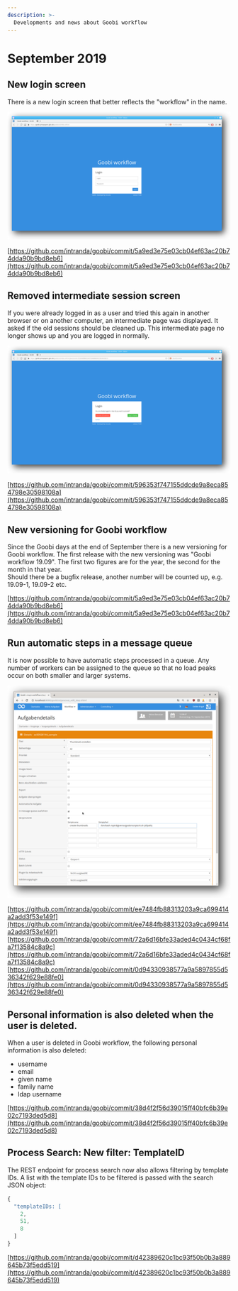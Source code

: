 ```yaml
---
description: >-
  Developments and news about Goobi workflow
---
```


# September 2019

## New login screen

There is a new login screen that better reflects the "workflow" in the name.

![The new login screen](1909_login_screen.png)

[https://github.com/intranda/goobi/commit/5a9ed3e75e03cb04ef63ac20b74dda90b9bd8eb6](https://github.com/intranda/goobi/commit/5a9ed3e75e03cb04ef63ac20b74dda90b9bd8eb6)

## Removed intermediate session screen

If you were already logged in as a user and tried this again in another browser or on another computer, an intermediate page was displayed. It asked if the old sessions should be cleaned up. This intermediate page no longer shows up and you are logged in normally.

![This intermediate screen will no longer be shown](1909_session_screen.png)

[https://github.com/intranda/goobi/commit/596353f747155ddcde9a8eca854798e30598108a](https://github.com/intranda/goobi/commit/596353f747155ddcde9a8eca854798e30598108a)

## New versioning for Goobi workflow

Since the Goobi days at the end of September there is a new versioning for Goobi workflow. The first release with the new versioning was "Goobi workflow 19.09". The first two figures are for the year, the second for the month in that year.  
Should there be a bugfix release, another number will be counted up, e.g. 19.09-1, 19.09-2 etc.

[https://github.com/intranda/goobi/commit/5a9ed3e75e03cb04ef63ac20b74dda90b9bd8eb6](https://github.com/intranda/goobi/commit/5a9ed3e75e03cb04ef63ac20b74dda90b9bd8eb6)

## Run automatic steps in a message queue

It is now possible to have automatic steps processed in a queue. Any number of workers can be assigned to the queue so that no load peaks occur on both smaller and larger systems.

![Step details screen with activated message queue checkbox](1909_step_to_mq.png)

[https://github.com/intranda/goobi/commit/ee7484fb88313203a9ca699414a2add3f53e149f](https://github.com/intranda/goobi/commit/ee7484fb88313203a9ca699414a2add3f53e149f) [https://github.com/intranda/goobi/commit/72a6d16bfe33aded4c0434cf68fa7f13584c8a9c](https://github.com/intranda/goobi/commit/72a6d16bfe33aded4c0434cf68fa7f13584c8a9c) [https://github.com/intranda/goobi/commit/0d94330938577a9a5897855d536342f629e88fe0](https://github.com/intranda/goobi/commit/0d94330938577a9a5897855d536342f629e88fe0)

## Personal information is also deleted when the user is deleted.

When a user is deleted in Goobi workflow, the following personal information is also deleted:

* username
* email
* given name
* family name
* ldap username

[https://github.com/intranda/goobi/commit/38d4f2f56d39015ff40bfc6b39e02c7193ded5d8](https://github.com/intranda/goobi/commit/38d4f2f56d39015ff40bfc6b39e02c7193ded5d8)

## Process Search: New filter: TemplateID

The REST endpoint for process search now also allows filtering by template IDs. A list with the template IDs to be filtered is passed with the search JSON object:

```javascript
{
  "templateIDs: [
    2,
    51,
    8
  ]
}
```

[https://github.com/intranda/goobi/commit/d42389620c1bc93f50b0b3a889645b73f5edd519](https://github.com/intranda/goobi/commit/d42389620c1bc93f50b0b3a889645b73f5edd519)